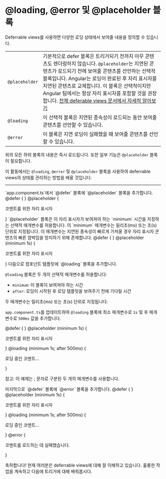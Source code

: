 # @loading, @error 및 @placeholder 블록

Deferrable views를 사용하면 다양한 로딩 상태에서 보여줄 내용을 정의할 수 있습니다.

<div class="docs-table docs-scroll-track-transparent">
  <table>
    <tr>
      <td><code>@placeholder</code></td>
      <td>
        기본적으로 defer 블록은 트리거되기 전까지 아무 콘텐츠도 렌더링하지 않습니다. <code>@placeholder</code>는 지연된 콘텐츠가 로드되기 전에 보여줄 콘텐츠를 선언하는 선택적 블록입니다. Angular는 로딩이 완료된 후 자리 표시자를 지연된 콘텐츠로 교체합니다. 이 블록은 선택적이지만 Angular 팀에서는 항상 자리 표시자를 포함할 것을 권장합니다.
        <a href="https://angular-kr-docs.web.app/guide/defer#triggers" target="_blank">
          전체 deferable views 문서에서 자세히 알아보기
        </a>
      </td>
    </tr>
    <tr>
      <td><code>@loading</code></td>
      <td>
        이 선택적 블록은 지연된 종속성이 로드되는 동안 보여줄 콘텐츠를 선언할 수 있습니다.
      </td>
    </tr>
    <tr>
      <td><code>@error</code></td>
      <td>
        이 블록은 지연 로딩이 실패했을 때 보여줄 콘텐츠를 선언할 수 있습니다.
      </td>
    </tr>
  </table>
</div>

위의 모든 하위 블록의 내용은 즉시 로드됩니다. 또한 일부 기능은 `@placeholder` 블록이 필요합니다.

이 활동에서는 `@loading`, `@error` 및 `@placeholder` 블록을 사용하여 deferrable views의 상태를 관리하는 방법을 배울 것입니다.

<hr>

<docs-workflow>

<docs-step title="Add `@placeholder` block">
`app.component.ts`에서 `@defer` 블록에 `@placeholder` 블록을 추가합니다.

<docs-code language="angular-html" highlight="[3,4,5]">
@defer {
  <article-comments />
} @placeholder {
  <p>코멘트를 위한 자리 표시자</p>
}
</docs-code>
</docs-step>

<docs-step title="Configure the `@placeholder` block">
`@placeholder` 블록은 이 자리 표시자가 보여져야 하는 `minimum` 시간을 지정하는 선택적 매개변수를 허용합니다. 이 `minimum` 매개변수는 밀리초(ms) 또는 초(s) 단위로 지정됩니다. 이 매개변수는 지연된 종속성이 빠르게 가져올 경우 자리 표시자 콘텐츠의 빠른 깜박임을 방지하기 위해 존재합니다.

<docs-code language="angular-html" highlight="[3,4,5]">
@defer {
  <article-comments />
} @placeholder (minimum 1s) {
  <p>코멘트를 위한 자리 표시자</p>
}
</docs-code>
</docs-step>

<docs-step title="Add `@loading` block">
다음으로 컴포넌트 템플릿에 `@loading` 블록을 추가합니다.

`@loading` 블록은 두 개의 선택적 매개변수를 허용합니다:

* `minimum`: 이 블록이 보여져야 하는 시간
* `after`: 로딩이 시작된 후 로딩 템플릿을 보여주기 전에 기다릴 시간

두 매개변수는 밀리초(ms) 또는 초(s) 단위로 지정됩니다.

`app.component.ts`를 업데이트하여 `@loading` 블록에 최소 매개변수로 `1s` 및 후 매개변수로 `500ms` 값을 추가합니다.

<docs-code language="angular-html" highlight="[5,6,7]">
@defer {
  <article-comments />
} @placeholder (minimum 1s) {
  <p>코멘트를 위한 자리 표시자</p>
} @loading (minimum 1s; after 500ms) {
  <p>로딩 중인 코멘트...</p>
}
</docs-code>

참고: 이 예제는 ; 문자로 구분된 두 개의 매개변수를 사용합니다.

</docs-step>

<docs-step title="Add `@error` block">
마지막으로 `@defer` 블록에 `@error` 블록을 추가합니다.

<docs-code language="angular-html" highlight="[7,8,9]">
@defer {
  <article-comments />
} @placeholder (minimum 1s) {
  <p>코멘트를 위한 자리 표시자</p>
} @loading (minimum 1s; after 500ms) {
  <p>로딩 중인 코멘트...</p>
} @error {
  <p>코멘트를 로드하는 데 실패했습니다.</p>
}
</docs-code>
</docs-step>
</docs-workflow>

축하합니다! 현재 여러분은 deferrable views에 대해 잘 이해하고 있습니다. 훌륭한 작업을 계속하고 다음에 트리거에 대해 배워봅시다.
